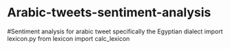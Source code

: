 # Arabic-tweets-sentiment-analysis
#Sentiment analysis for arabic tweet specifically the Egyptian dialect
import lexicon.py
from lexicon import calc_lexicon
